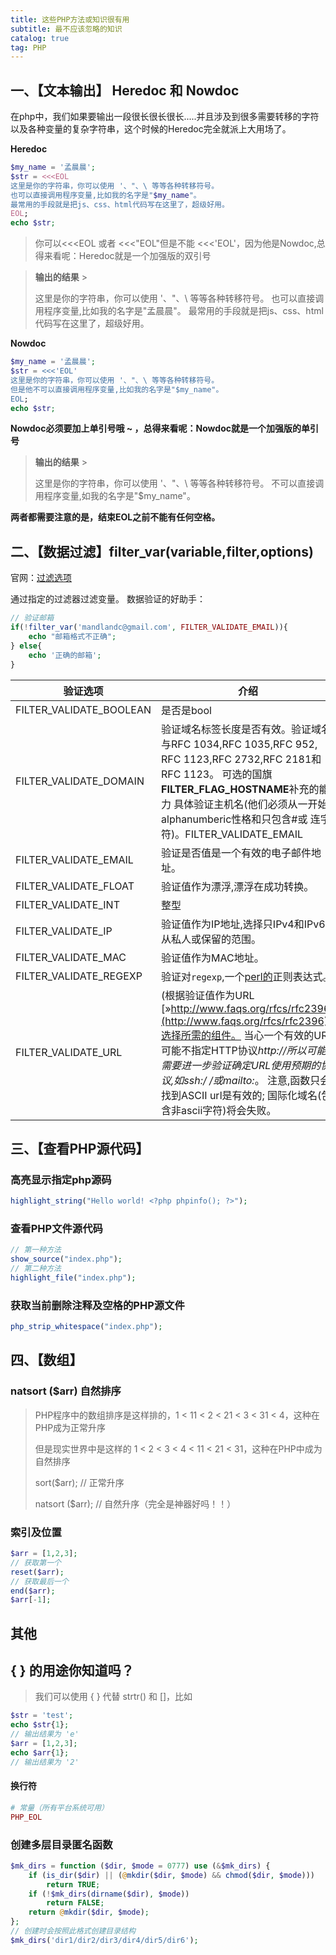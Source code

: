 ```yaml
---
title: 这些PHP方法或知识很有用
subtitle: 最不应该忽略的知识
catalog: true
tag: PHP
---
```


## 一、【文本输出】 Heredoc 和 Nowdoc

在php中，我们如果要输出一段很长很长很长.....并且涉及到很多需要转移的字符以及各种变量的复杂字符串，这个时候的Heredoc完全就派上大用场了。

**Heredoc**

```php
$my_name = '孟晨晨';
$str = <<<EOL
这里是你的字符串，你可以使用 '、"、\ 等等各种转移符号。
也可以直接调用程序变量,比如我的名字是"$my_name"。
最常用的手段就是把js、css、html代码写在这里了，超级好用。
EOL;
echo $str;
```

> 你可以<<<EOL 或者 <<<"EOL"但是不能 <<<'EOL'，因为他是Nowdoc,总得来看呢：Heredoc就是一个加强版的双引号

>**输出的结果** >
>
>这里是你的字符串，你可以使用 '、"、\ 等等各种转移符号。
>也可以直接调用程序变量,比如我的名字是"孟晨晨"。
>最常用的手段就是把js、css、html代码写在这里了，超级好用。

**Nowdoc**

```php
$my_name = '孟晨晨';
$str = <<<'EOL'
这里是你的字符串，你可以使用 '、"、\ 等等各种转移符号。
但是他不可以直接调用程序变量,比如我的名字是"$my_name"。
EOL;
echo $str;
```

**Nowdoc必须要加上单引号哦 ~ ，总得来看呢：Nowdoc就是一个加强版的单引号**

> **输出的结果** >
>
> 这里是你的字符串，你可以使用 '、"、\ 等等各种转移符号。
> 不可以直接调用程序变量,如我的名字是"$my_name"。

**两者都需要注意的是，结束EOL之前不能有任何空格。**

## 二、【数据过滤】filter_var(variable,filter,options)   

官网：[过滤选项](http://php.net/manual/en/filter.filters.php)

通过指定的过滤器过滤变量。 数据验证的好助手：

```php
// 验证邮箱
if(!filter_var('mandlandc@gmail.com', FILTER_VALIDATE_EMAIL)){
    echo "邮箱格式不正确";
} else{
 	echo '正确的邮箱';   
}
```

| 验证选项                | 介绍                                                         |
| ----------------------- | ------------------------------------------------------------ |
| FILTER_VALIDATE_BOOLEAN | 是否是bool                                                   |
| FILTER_VALIDATE_DOMAIN  | 验证域名标签长度是否有效。验证域名与RFC 1034,RFC 1035,RFC 952, RFC 1123,RFC 2732,RFC 2181和RFC 1123。 可选的国旗**FILTER_FLAG_HOSTNAME**补充的能力 具体验证主机名(他们必须从一开始 alphanumberic性格和只包含#或 连字符)。FILTER_VALIDATE_EMAIL |
| FILTER_VALIDATE_EMAIL   | 验证是否值是一个有效的电子邮件地址。                         |
| FILTER_VALIDATE_FLOAT   | 验证值作为漂浮,漂浮在成功转换。                              |
| FILTER_VALIDATE_INT     | 整型                                                         |
| FILTER_VALIDATE_IP      | 验证值作为IP地址,选择只IPv4和IPv6 从私人或保留的范围。       |
| FILTER_VALIDATE_MAC     | 验证值作为MAC地址。                                          |
| FILTER_VALIDATE_REGEXP  | 验证对`regexp`,一个[perl的](http://php.net/manual/en/book.pcre.php)正则表达式。 |
| FILTER_VALIDATE_URL     | (根据验证值作为URL [»http://www.faqs.org/rfcs/rfc2396](http://www.faqs.org/rfcs/rfc2396)),选择所需的组件。 当心一个有效的URL可能不指定HTTP协议*http://*所以可能需要进一步验证确定URL使用预期的协议,如*ssh:/ /*或*mailto:*。 注意,函数只会找到ASCII url是有效的; 国际化域名(包含非ascii字符)将会失败。 |

## 三、【查看PHP源代码】

### 高亮显示指定php源码

```php
highlight_string("Hello world! <?php phpinfo(); ?>");
```

### 查看PHP文件源代码

```php
// 第一种方法
show_source("index.php");
// 第二种方法
highlight_file("index.php");
```

### 获取当前删除注释及空格的PHP源文件

```php
php_strip_whitespace("index.php");
```

## 四、【数组】 

### natsort ($arr)  自然排序

> PHP程序中的数组排序是这样排的，1 < 11 < 2 < 21 < 3 < 31 < 4，这种在PHP成为正常升序
>
> 但是现实世界中是这样的 1 < 2 < 3 < 4 < 11 < 21 < 31，这种在PHP中成为自然排序
>
> sort($arr); // 正常升序
>
> natsort ($arr);  // 自然升序（完全是神器好吗！！）

###  索引及位置

```php
$arr = [1,2,3];
// 获取第一个
reset($arr);
// 获取最后一个
end($arr);
$arr[-1];
```

##  其他

## {     } 的用途你知道吗？

> 我们可以使用 {  } 代替 strtr() 和 []，比如

```php
$str = 'test';
echo $str{1};
// 输出结果为 'e'
$arr = [1,2,3];
echo $arr{1};
// 输出结果为 '2'
```

#### 换行符

```php
# 常量（所有平台系统可用）
PHP_EOL
```

### 创建多层目录匿名函数

```php
$mk_dirs = function ($dir, $mode = 0777) use (&$mk_dirs) {
    if (is_dir($dir) || (@mkdir($dir, $mode) && chmod($dir, $mode)))
        return TRUE;
    if (!$mk_dirs(dirname($dir), $mode))
        return FALSE;
    return @mkdir($dir, $mode);
};
// 创建时会按照此格式创建目录结构
$mk_dirs('dir1/dir2/dir3/dir4/dir5/dir6');
```



